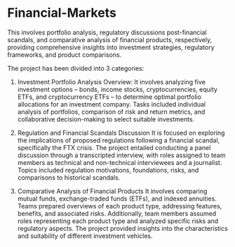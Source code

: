 # Financial-Markets
This involves portfolio analysis, regulatory discussions post-financial scandals, and comparative analysis of financial products, respectively, providing comprehensive insights into investment strategies, regulatory frameworks, and product comparisons.

The project has been divided into 3 categories:
1. Investment Portfolio Analysis
Overview: It involves analyzing five investment options – bonds, income stocks, cryptocurrencies, equity ETFs, and cryptocurrency ETFs – to determine optimal portfolio allocations for an investment company. Tasks included individual analysis of portfolios, comparison of risk and return metrics, and collaborative decision-making to select suitable investments.

2. Regulation and Financial Scandals Discussion
It is focused on exploring the implications of proposed regulations following a financial scandal, specifically the FTX crisis. The project entailed conducting a panel discussion through a transcripted interview, with roles assigned to team members as technical and non-technical interviewees and a journalist. Topics included regulation motivations, foundations, risks, and comparisons to historical scandals.

3. Comparative Analysis of Financial Products
It involves comparing mutual funds, exchange-traded funds (ETFs), and indexed annuities. Teams prepared overviews of each product type, addressing features, benefits, and associated risks. Additionally, team members assumed roles representing each product type and analyzed specific risks and regulatory aspects. The project provided insights into the characteristics and suitability of different investment vehicles.

